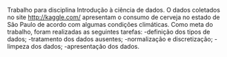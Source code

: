 Trabalho para disciplina Introdução à ciência de dados.
O dados coletados no site http://kaggle.com/ apresentam o consumo de cerveja no estado de São Paulo de acordo com algumas condições climáticas.
Como meta do trabalho, foram realizadas as seguintes tarefas:
-definição dos tipos de dados;
-tratamento dos dados ausentes;
-normalização e discretização;
-limpeza dos dados;
-apresentação dos dados.
